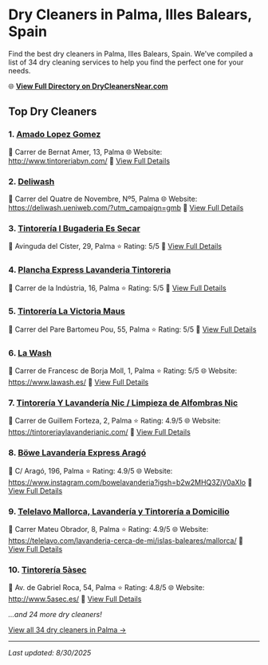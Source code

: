 # Dry Cleaners in Palma, Illes Balears, Spain

Find the best dry cleaners in Palma, Illes Balears, Spain. We've compiled a list of 34 dry cleaning services to help you find the perfect one for your needs.

🌐 **[View Full Directory on DryCleanersNear.com](https://drycleanersnear.com/city/Spain/Illes%20Balears/Palma)**

## Top Dry Cleaners

### 1. [Amado Lopez Gomez](https://drycleanersnear.com/dryCleaner/68b0e167033494bdc84ab246/amado-lopez-gomez)
📍 Carrer de Bernat Amer, 13, Palma
🌐 Website: http://www.tintoreriabyn.com/
🔗 [View Full Details](https://drycleanersnear.com/dryCleaner/68b0e167033494bdc84ab246/amado-lopez-gomez)

### 2. [Deliwash](https://drycleanersnear.com/dryCleaner/68b0e229033494bdc84ab4a9/deliwash)
📍 Carrer del Quatre de Novembre, Nº5, Palma
🌐 Website: https://deliwash.ueniweb.com/?utm_campaign=gmb
🔗 [View Full Details](https://drycleanersnear.com/dryCleaner/68b0e229033494bdc84ab4a9/deliwash)

### 3. [Tintorería I Bugaderia Es Secar](https://drycleanersnear.com/dryCleaner/68b0e0e1033494bdc84ab014/tintorer-a-i-bugaderia-es-secar)
📍 Avinguda del Císter, 29, Palma
⭐ Rating: 5/5
🔗 [View Full Details](https://drycleanersnear.com/dryCleaner/68b0e0e1033494bdc84ab014/tintorer-a-i-bugaderia-es-secar)

### 4. [Plancha Express Lavanderia Tintoreria](https://drycleanersnear.com/dryCleaner/68b0e0e6033494bdc84ab042/plancha-express-lavanderia-tintoreria)
📍 Carrer de la Indústria, 16, Palma
⭐ Rating: 5/5
🔗 [View Full Details](https://drycleanersnear.com/dryCleaner/68b0e0e6033494bdc84ab042/plancha-express-lavanderia-tintoreria)

### 5. [Tintorería La Victoria Maus](https://drycleanersnear.com/dryCleaner/68b0e10e033494bdc84ab0a7/tintorer-a-la-victoria-maus)
📍 Carrer del Pare Bartomeu Pou, 55, Palma
⭐ Rating: 5/5
🔗 [View Full Details](https://drycleanersnear.com/dryCleaner/68b0e10e033494bdc84ab0a7/tintorer-a-la-victoria-maus)

### 6. [La Wash](https://drycleanersnear.com/dryCleaner/68b0e219033494bdc84ab487/la-wash)
📍 Carrer de Francesc de Borja Moll, 1, Palma
⭐ Rating: 5/5
🌐 Website: https://www.lawash.es/
🔗 [View Full Details](https://drycleanersnear.com/dryCleaner/68b0e219033494bdc84ab487/la-wash)

### 7. [Tintorería Y Lavandería Nic / Limpieza de Alfombras Nic](https://drycleanersnear.com/dryCleaner/68b0e0d4033494bdc84aafd6/tintorer-a-y-lavander-a-nic-limpieza-de-alfombras-nic)
📍 Carrer de Guillem Forteza, 2, Palma
⭐ Rating: 4.9/5
🌐 Website: https://tintoreriaylavanderianic.com/
🔗 [View Full Details](https://drycleanersnear.com/dryCleaner/68b0e0d4033494bdc84aafd6/tintorer-a-y-lavander-a-nic-limpieza-de-alfombras-nic)

### 8. [Böwe Lavandería Express Aragó](https://drycleanersnear.com/dryCleaner/68b0e270033494bdc84ab587/b-we-lavander-a-express-arag)
📍 C/ Aragó, 196, Palma
⭐ Rating: 4.9/5
🌐 Website: https://www.instagram.com/bowelavanderia?igsh=b2w2MHQ3ZjV0aXlo
🔗 [View Full Details](https://drycleanersnear.com/dryCleaner/68b0e270033494bdc84ab587/b-we-lavander-a-express-arag)

### 9. [Telelavo Mallorca, Lavandería y Tintorería a Domicilio](https://drycleanersnear.com/dryCleaner/68b0e284033494bdc84ab5d5/telelavo-mallorca-lavander-a-y-tintorer-a-a-domicilio)
📍 Carrer Mateu Obrador, 8, Palma
⭐ Rating: 4.9/5
🌐 Website: https://telelavo.com/lavanderia-cerca-de-mi/islas-baleares/mallorca/
🔗 [View Full Details](https://drycleanersnear.com/dryCleaner/68b0e284033494bdc84ab5d5/telelavo-mallorca-lavander-a-y-tintorer-a-a-domicilio)

### 10. [Tintorería 5àsec](https://drycleanersnear.com/dryCleaner/68b0e144033494bdc84ab197/tintorer-a-5-sec)
📍 Av. de Gabriel Roca, 54, Palma
⭐ Rating: 4.8/5
🌐 Website: http://www.5asec.es/
🔗 [View Full Details](https://drycleanersnear.com/dryCleaner/68b0e144033494bdc84ab197/tintorer-a-5-sec)


*...and 24 more dry cleaners!*

[View all 34 dry cleaners in Palma →](https://drycleanersnear.com/city/Spain/Illes%20Balears/Palma)

---

*Last updated: 8/30/2025*

